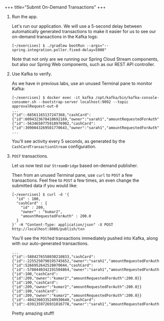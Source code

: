+++
title="Submit On-Demand Transactions"
+++

1. Run the app.

   Let's run our application. We will use a 5-second delay between automatically generated transactions to make it easier for us to see our on-demand transactions in the Kafka logs:

   ```shell
   [~/exercises] $ ./gradlew bootRun --args="--spring.integration.poller.fixed-delay=5000"
   ```

   Note that not only are we running our Spring Cloud Stream components, but also our Spring Web components, such as our REST API controller.

1. Use Kafka to verify.

   As we have in previous labs, use an unused Terminal pane to monitor Kafka:

   ```shell
   [~/exercises] $ docker exec -it kafka /opt/kafka/bin/kafka-console-consumer.sh --bootstrap-server localhost:9092 --topic approvalRequest-out-0
   ...
   {"id":-66561165137247368,"cashCard":{"id":6094323678418692169,"owner":"sarah1","amountRequestedForAuth":50.7668781314909}}
   {"id":-5634650775918976902,"cashCard":{"id":3090043269501770643,"owner":"sarah1","amountRequestedForAuth":63.79583001467617}}
   ...
   ```

   You'll see activity every 5 seconds, as generated by the `CashCardTransactionStream` configuration.

1. `POST` transactions.

   Let us now test our `StreamBridge` based on-demand publisher.

   Then from an unused Terminal pane, use `curl` to `POST` a few transactions. Feel free to `POST` a few times, an even change the submitted data if you would like:

   ```shell
   [~/exercises] $ curl -d '{
     "id" : 100,
     "cashCard" : {
       "id" : 209,
       "owner" : "kumar2",
       "amountRequestedForAuth" : 200.0
     }
   }' -H "Content-Type: application/json" -X POST http://localhost:8080/publish/txn
   ```

   You'll see the `POST`ed transactions immediately pushed into Kafka, along with our auto-generated transactions.

   ```shell
   ...
   {"id":-5884276558030210833,"cashCard":{"id":-2255250790195745652,"owner":"sarah1","amountRequestedForAuth":90.69339964569193}}
   {"id":5266952642528070044,"cashCard":{"id":-5780440342191504864,"owner":"sarah1","amountRequestedForAuth":21.80623845666293}}
   {"id":100,"cashCard":{"id":209,"owner":"kumar2","amountRequestedForAuth":200.0}}
   {"id":100,"cashCard":{"id":209,"owner":"kumar2","amountRequestedForAuth":200.0}}
   {"id":100,"cashCard":{"id":209,"owner":"kumar2","amountRequestedForAuth":200.0}}
   {"id":-4042360335249930640,"cashCard":{"id":-8391359726931016778,"owner":"sarah1","amountRequestedForAuth":85.5669171882778}}
   ```

   Pretty amazing stuff!
